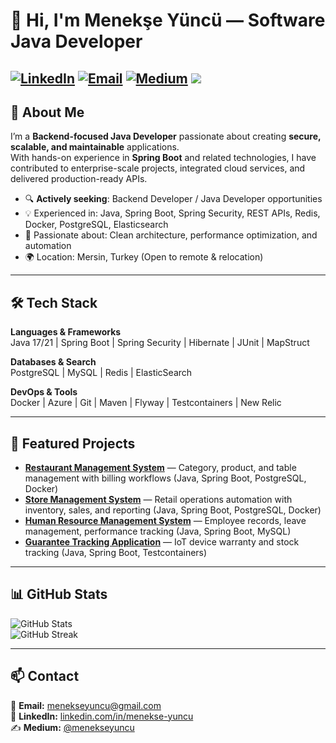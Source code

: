 # 👋 Hi, I'm Menekşe Yüncü — Software Java Developer

[![LinkedIn](https://img.shields.io/badge/LinkedIn-Menekşe%20Yüncü-blue?logo=linkedin)](https://www.linkedin.com/in/menekse-yuncu/)
[![Email](https://img.shields.io/badge/Email-menekseyuncu%40gmail.com-red?logo=gmail)](mailto:menekseyuncu@gmail.com)
[![Medium](https://img.shields.io/badge/Medium-@menekseyuncu-black?logo=medium)](https://medium.com/@menekseyuncu)
![](https://komarev.com/ghpvc/?username=MenekseYuncu)
---

## 💼 About Me

I’m a **Backend-focused Java Developer** passionate about creating **secure, scalable, and maintainable** applications.  
With hands-on experience in **Spring Boot** and related technologies, I have contributed to enterprise-scale projects, integrated cloud services, and delivered production-ready APIs.

- 🔍 **Actively seeking**: Backend Developer / Java Developer opportunities
- 💡 Experienced in: Java, Spring Boot, Spring Security, REST APIs, Redis, Docker, PostgreSQL, Elasticsearch
- 🚀 Passionate about: Clean architecture, performance optimization, and automation
- 🌍 Location: Mersin, Turkey (Open to remote & relocation)

---

## 🛠 Tech Stack

**Languages & Frameworks**  
Java 17/21 | Spring Boot | Spring Security | Hibernate | JUnit | MapStruct

**Databases & Search**  
PostgreSQL | MySQL | Redis | ElasticSearch

**DevOps & Tools**  
Docker | Azure | Git | Maven | Flyway | Testcontainers | New Relic

---

## 📌 Featured Projects

- **[Restaurant Management System](https://github.com/MenekseYuncu/restaurant-management)** — Category, product, and table management with billing workflows (Java, Spring Boot, PostgreSQL, Docker)
- **[Store Management System](https://github.com/MenekseYuncu/store-management)** — Retail operations automation with inventory, sales, and reporting (Java, Spring Boot, PostgreSQL, Docker)
- **[Human Resource Management System](https://github.com/MenekseYuncu/hr-application)** — Employee records, leave management, performance tracking (Java, Spring Boot, MySQL)
- **[Guarantee Tracking Application](https://github.com/MenekseYuncu/guarantee-tracking-application)** — IoT device warranty and stock tracking (Java, Spring Boot, Testcontainers)

---

## 📊 GitHub Stats

![GitHub Stats](https://github-readme-stats.vercel.app/api?username=MenekseYuncu&show_icons=true&theme=tokyonight)  
![GitHub Streak](https://streak-stats.demolab.com/?user=MenekseYuncu&theme=tokyonight)  

---

## 📫 Contact

📧 **Email:** [menekseyuncu@gmail.com](mailto:menekseyuncu@gmail.com)  
💼 **LinkedIn:** [linkedin.com/in/menekse-yuncu](https://www.linkedin.com/in/menekse-yuncu)  
✍️ **Medium:** [@menekseyuncu](https://medium.com/@menekseyuncu)  
